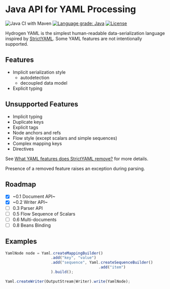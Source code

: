 # Java API for YAML Processing

![Java CI with Maven](https://github.com/filip26/hydrogen-yaml/workflows/Java%20CI%20with%20Maven/badge.svg)
[![Language grade: Java](https://img.shields.io/lgtm/grade/java/g/filip26/hydrogen-yaml.svg?logo=lgtm&logoWidth=18)](https://lgtm.com/projects/g/filip26/hydrogen-yaml/context:java)
[![License](https://img.shields.io/badge/License-Apache%202.0-blue.svg)](https://opensource.org/licenses/Apache-2.0)

Hydrogen YAML is the simplest human-readable data-serialization language inspired by [StrictYAML](https://github.com/crdoconnor/strictyaml). Some YAML features are not intentionally supported.

## Features
- Implicit serialization style
  * autodetection
  * decoupled data model
- Explicit typing

## Unsupported Features
- Implicit typing
- Duplicate keys
- Explicit tags
- Node anchors and refs
- Flow style (except scalars and simple sequences)
- Complex mapping keys
- Directives

See [What YAML features does StrictYAML remove?](https://hitchdev.com/strictyaml/features-removed/) for more details.

Presence of a removed feature raises an exception during parsing.

## Roadmap
- [x] ~0.1 Document API~
- [x] ~0.2 Writer API~
- [ ] 0.3 Parser API
- [ ] 0.5 Flow Sequence of Scalars
- [ ] 0.6 Multi-documents
- [ ] 0.8 Beans Binding

## Examples

```javascript
YamlNode node = Yaml.createMappingBuilder()
                    .add("key", "value")
                    .add("sequence", Yaml.createSequenceBuilder()
                                         .add("item")
                    ).build();
     
Yaml.createWriter(OutputStream|Writer).write(YamlNode);
```
